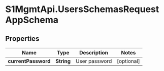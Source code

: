 # S1MgmtApi.UsersSchemasRequestAppSchema

## Properties
Name | Type | Description | Notes
------------ | ------------- | ------------- | -------------
**currentPassword** | **String** | User password | [optional] 


